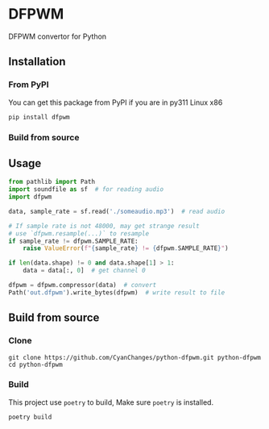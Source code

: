 # DFPWM

DFPWM convertor for Python

## Installation

### From PyPI
You can get this package from PyPI
if you are in py311 Linux x86

```shell
pip install dfpwm
```

### Build from source

## Usage

```python
from pathlib import Path
import soundfile as sf  # for reading audio
import dfpwm

data, sample_rate = sf.read('./someaudio.mp3')  # read audio

# If sample rate is not 48000, may get strange result
# use `dfpwm.resample(...)` to resample
if sample_rate != dfpwm.SAMPLE_RATE:
    raise ValueError(f"{sample_rate} != {dfpwm.SAMPLE_RATE}")

if len(data.shape) != 0 and data.shape[1] > 1:
    data = data[:, 0]  # get channel 0

dfpwm = dfpwm.compressor(data)  # convert
Path('out.dfpwm').write_bytes(dfpwm)  # write result to file
```

## Build from source

### Clone

```shell
git clone https://github.com/CyanChanges/python-dfpwm.git python-dfpwm
cd python-dfpwm
```

### Build
This project use `poetry` to build,
Make sure `poetry` is installed.

```shell
poetry build
```

